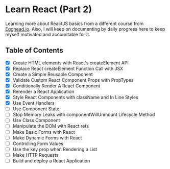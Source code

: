 # Learn React (Part 2)

Learning more about ReactJS basics from a different course from [Egghead.io][egghead-link]. Also, I will keep on documenting by daily progress here to keep myself motivated and accountable for it.

## Table of Contents

*   [x] Create HTML elements with React's createElement API
*   [x] Replace React createElement Function Call with JSX
*   [x] Create a Simple Reusable Component
*   [x] Validate Custom React Component Props with PropTypes
*   [x] Conditionally Render A React Component
*   [x] Rerender a React Application
*   [x] Style React Components with className and In Line Styles
*   [x] Use Event Handlers
*   [ ] Use Component State
*   [ ] Stop Memory Leaks with componentWillUnmount Lifecycle Method
*   [ ] Use Class Component
*   [ ] Manipulate the DOM with React refs
*   [ ] Make Basic Forms with React
*   [ ] Make Dynamic Forms with React
*   [ ] Controlling Form Values
*   [ ] Use the key prop when Rendering a List
*   [ ] Make HTTP Requests
*   [ ] Build and deploy a React Application

<!-- All the links here -->

[egghead-link]: https://egghead.io/lessons/react-introduction-to-the-beginner-s-guide-to-reactjs
